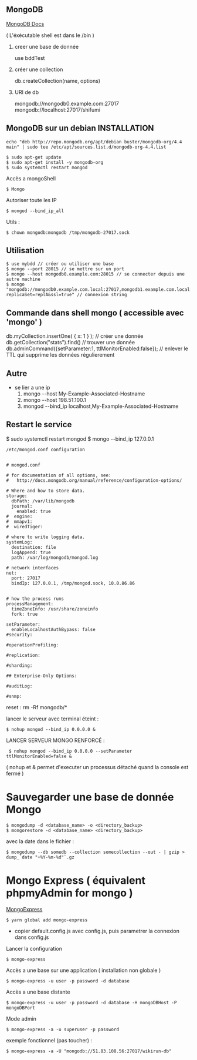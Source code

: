 ## MongoDB


[MongoDB Docs](https://docs.mongodb.com/)

( L'éxécutable shell est dans le /bin )

1. creer une base de donnée


   use bddTest

2. créer une collection


   db.createCollection(name, options)

3. URI de db


   mongodb://mongodb0.example.com:27017
   mongodb://localhost:27017/shifumi


## MongoDB sur un debian INSTALLATION

    echo "deb http://repo.mongodb.org/apt/debian buster/mongodb-org/4.4 main" | sudo tee /etc/apt/sources.list.d/mongodb-org-4.4.list

    $ sudo apt-get update
    $ sudo apt-get install -y mongodb-org
    $ sudo systemctl restart mongod

Accès a mongoShell

    $ Mongo

Autoriser toute les IP

    $ mongod --bind_ip_all

Utils :

    $ chown mongodb:mongodb /tmp/mongodb-27017.sock

## Utilisation

    $ use mybdd // créer ou utiliser une base
    $ mongo --port 28015 // se mettre sur un port
    $ mongo --host mongodb0.example.com:28015 // se connecter depuis une autre machine
    $ mongo "mongodb://mongodb0.example.com.local:27017,mongodb1.example.com.local:27017,mongodb2.example.com.local:27017/?replicaSet=replA&ssl=true" // connexion string


## Commande dans shell mongo ( accessible avec 'mongo' )

   db.myCollection.insertOne( { x: 1 } ); // créer une donnée
   db.getCollection("stats").find() // trouver une donnée
   db.adminCommand({setParameter:1, ttlMonitorEnabled:false}); // enlever le TTL qui supprime les données régulierement

## Autre

- se lier a une ip
   1. mongo --host My-Example-Associated-Hostname
   2. mongo --host 198.51.100.1
   3. mongod --bind_ip localhost,My-Example-Associated-Hostname

## Restart le service

   $ sudo systemctl restart mongod
   $ mongo --bind_ip 127.0.0.1

    /etc/mongod.conf configuration


    # mongod.conf

    # for documentation of all options, see:
    #   http://docs.mongodb.org/manual/reference/configuration-options/

    # Where and how to store data.
    storage:
      dbPath: /var/lib/mongodb
      journal:
        enabled: true
    #  engine:
    #  mmapv1:
    #  wiredTiger:

    # where to write logging data.
    systemLog:
      destination: file
      logAppend: true
      path: /var/log/mongodb/mongod.log

    # network interfaces
    net:
      port: 27017
      bindIp: 127.0.0.1, /tmp/mongod.sock, 10.0.86.86


    # how the process runs
    processManagement:
      timeZoneInfo: /usr/share/zoneinfo
      fork: true

    setParameter:
      enableLocalhostAuthBypass: false
    #security:

    #operationProfiling:

    #replication:

    #sharding:

    ## Enterprise-Only Options:

    #auditLog:

    #snmp:

reset : rm -Rf mongodb/*


lancer le serveur avec terminal éteint :


    $ nohup mongod --bind_ip 0.0.0.0 &

LANCER SERVEUR MONGO RENFORCÉ :


     $ nohup mongod --bind_ip 0.0.0.0 --setParameter ttlMonitorEnabled=false &

( nohup et & permet d'executer un processus détaché quand la console est fermé )


Sauvegarder une base de donnée Mongo
================================================


    $ mongodump -d <database_name> -o <directory_backup>
    $ mongorestore -d <database_name> <directory_backup>

avec la date dans le fichier :

    $ mongodump --db somedb --collection somecollection --out - | gzip > dump_`date "+%Y-%m-%d"`.gz

Mongo Express ( équivalent phpmyAdmin for mongo )
================================================

[MongoExpress](https://github.com/mongo-express/mongo-express)

    $ yarn global add mongo-express

- copier default.config.js avec config.js, puis parametrer la connexion dans config.js

Lancer la configuration

    $ mongo-express

Accès a une base sur une application ( installation non globale )


    $ mongo-express -u user -p password -d database

Accès a une base distante


    $ mongo-express -u user -p password -d database -H mongoDBHost -P mongoDBPort

Mode admin

    $ mongo-express -a -u superuser -p password


exemple fonctionnel (pas toucher) :

    $ mongo-express -a -U "mongodb://51.83.108.56:27017/wikirun-db"
